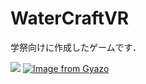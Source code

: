 # WaterCraftVR
学祭向けに作成したゲームです．

![](https://i.gyazo.com/32df3b3985354a30ee4cff29432fe24b.gif)
[![Image from Gyazo](https://i.gyazo.com/32df3b3985354a30ee4cff29432fe24b.gif)](https://gyazo.com/32df3b3985354a30ee4cff29432fe24b)
